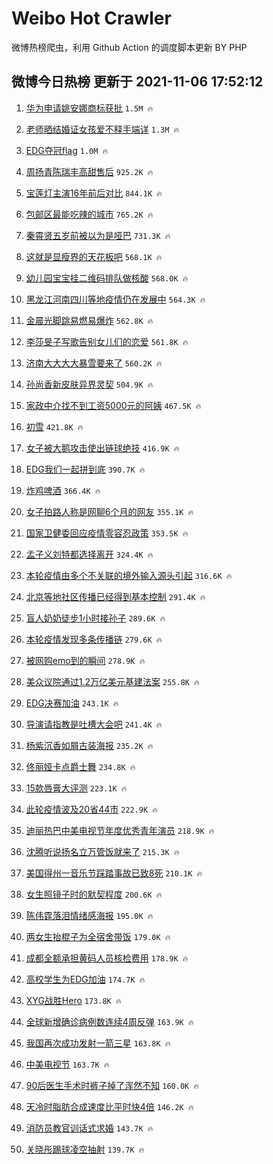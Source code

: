 # Weibo Hot Crawler 



微博热榜爬虫，利用 Github Action 的调度脚本更新 BY PHP 


## 微博今日热榜 更新于 2021-11-06 17:52:12 
1. [华为申请姚安娜商标获批](https://s.weibo.com/weibo?q=%23%E5%8D%8E%E4%B8%BA%E7%94%B3%E8%AF%B7%E5%A7%9A%E5%AE%89%E5%A8%9C%E5%95%86%E6%A0%87%E8%8E%B7%E6%89%B9%23&Refer=top) `1.5M 🔥` 

1. [老师晒结婚证女孩爱不释手端详](https://s.weibo.com/weibo?q=%23%E8%80%81%E5%B8%88%E6%99%92%E7%BB%93%E5%A9%9A%E8%AF%81%E5%A5%B3%E5%AD%A9%E7%88%B1%E4%B8%8D%E9%87%8A%E6%89%8B%E7%AB%AF%E8%AF%A6%23&Refer=top) `1.3M 🔥` 

1. [EDG夺冠flag](https://s.weibo.com/weibo?q=%23EDG%E5%A4%BA%E5%86%A0flag%23&Refer=top) `1.0M 🔥` 

1. [周扬青陈瑞丰高甜售后](https://s.weibo.com/weibo?q=%23%E5%91%A8%E6%89%AC%E9%9D%92%E9%99%88%E7%91%9E%E4%B8%B0%E9%AB%98%E7%94%9C%E5%94%AE%E5%90%8E%23&Refer=top) `925.2K 🔥` 

1. [宝莲灯主演16年前后对比](https://s.weibo.com/weibo?q=%23%E5%AE%9D%E8%8E%B2%E7%81%AF%E4%B8%BB%E6%BC%9416%E5%B9%B4%E5%89%8D%E5%90%8E%E5%AF%B9%E6%AF%94%23&Refer=top) `844.1K 🔥` 

1. [包邮区最能吃辣的城市](https://s.weibo.com/weibo?q=%23%E5%8C%85%E9%82%AE%E5%8C%BA%E6%9C%80%E8%83%BD%E5%90%83%E8%BE%A3%E7%9A%84%E5%9F%8E%E5%B8%82%23&Refer=top) `765.2K 🔥` 

1. [秦霄贤五岁前被以为是哑巴](https://s.weibo.com/weibo?q=%23%E7%A7%A6%E9%9C%84%E8%B4%A4%E4%BA%94%E5%B2%81%E5%89%8D%E8%A2%AB%E4%BB%A5%E4%B8%BA%E6%98%AF%E5%93%91%E5%B7%B4%23&Refer=top) `731.3K 🔥` 

1. [这就是显瘦界的天花板吧](https://s.weibo.com/weibo?q=%23%E8%BF%99%E5%B0%B1%E6%98%AF%E6%98%BE%E7%98%A6%E7%95%8C%E7%9A%84%E5%A4%A9%E8%8A%B1%E6%9D%BF%E5%90%A7%23&Refer=top) `568.1K 🔥` 

1. [幼儿园宝宝挂二维码排队做核酸](https://s.weibo.com/weibo?q=%23%E5%B9%BC%E5%84%BF%E5%9B%AD%E5%AE%9D%E5%AE%9D%E6%8C%82%E4%BA%8C%E7%BB%B4%E7%A0%81%E6%8E%92%E9%98%9F%E5%81%9A%E6%A0%B8%E9%85%B8%23&Refer=top) `568.0K 🔥` 

1. [黑龙江河南四川等地疫情仍在发展中](https://s.weibo.com/weibo?q=%23%E9%BB%91%E9%BE%99%E6%B1%9F%E6%B2%B3%E5%8D%97%E5%9B%9B%E5%B7%9D%E7%AD%89%E5%9C%B0%E7%96%AB%E6%83%85%E4%BB%8D%E5%9C%A8%E5%8F%91%E5%B1%95%E4%B8%AD%23&Refer=top) `564.3K 🔥` 

1. [金晨光脚跳易燃易爆炸](https://s.weibo.com/weibo?q=%23%E9%87%91%E6%99%A8%E5%85%89%E8%84%9A%E8%B7%B3%E6%98%93%E7%87%83%E6%98%93%E7%88%86%E7%82%B8%23&Refer=top) `562.8K 🔥` 

1. [李莎旻子写歌告别女儿们的恋爱](https://s.weibo.com/weibo?q=%23%E6%9D%8E%E8%8E%8E%E6%97%BB%E5%AD%90%E5%86%99%E6%AD%8C%E5%91%8A%E5%88%AB%E5%A5%B3%E5%84%BF%E4%BB%AC%E7%9A%84%E6%81%8B%E7%88%B1%23&Refer=top) `561.8K 🔥` 

1. [济南大大大大暴雪要来了](https://s.weibo.com/weibo?q=%23%E6%B5%8E%E5%8D%97%E5%A4%A7%E5%A4%A7%E5%A4%A7%E5%A4%A7%E6%9A%B4%E9%9B%AA%E8%A6%81%E6%9D%A5%E4%BA%86%23&Refer=top) `560.2K 🔥` 

1. [孙尚香新皮肤异界灵契](https://s.weibo.com/weibo?q=%23%E5%AD%99%E5%B0%9A%E9%A6%99%E6%96%B0%E7%9A%AE%E8%82%A4%E5%BC%82%E7%95%8C%E7%81%B5%E5%A5%91%23&Refer=top) `504.9K 🔥` 

1. [家政中介找不到工资5000元的阿姨](https://s.weibo.com/weibo?q=%23%E5%AE%B6%E6%94%BF%E4%B8%AD%E4%BB%8B%E6%89%BE%E4%B8%8D%E5%88%B0%E5%B7%A5%E8%B5%845000%E5%85%83%E7%9A%84%E9%98%BF%E5%A7%A8%23&Refer=top) `467.5K 🔥` 

1. [初雪](https://s.weibo.com/weibo?q=%E5%88%9D%E9%9B%AA&Refer=top) `421.8K 🔥` 

1. [女子被大鹅攻击使出链球绝技](https://s.weibo.com/weibo?q=%23%E5%A5%B3%E5%AD%90%E8%A2%AB%E5%A4%A7%E9%B9%85%E6%94%BB%E5%87%BB%E4%BD%BF%E5%87%BA%E9%93%BE%E7%90%83%E7%BB%9D%E6%8A%80%23&Refer=top) `416.9K 🔥` 

1. [EDG我们一起拼到底](https://s.weibo.com/weibo?q=%23EDG%E6%88%91%E4%BB%AC%E4%B8%80%E8%B5%B7%E6%8B%BC%E5%88%B0%E5%BA%95%23&Refer=top) `390.7K 🔥` 

1. [炸鸡啤酒](https://s.weibo.com/weibo?q=%23%E7%82%B8%E9%B8%A1%E5%95%A4%E9%85%92%23&Refer=top) `366.4K 🔥` 

1. [女子拍路人称是网聊6个月的网友](https://s.weibo.com/weibo?q=%23%E5%A5%B3%E5%AD%90%E6%8B%8D%E8%B7%AF%E4%BA%BA%E7%A7%B0%E6%98%AF%E7%BD%91%E8%81%8A6%E4%B8%AA%E6%9C%88%E7%9A%84%E7%BD%91%E5%8F%8B%23&Refer=top) `355.1K 🔥` 

1. [国家卫健委回应疫情零容忍政策](https://s.weibo.com/weibo?q=%23%E5%9B%BD%E5%AE%B6%E5%8D%AB%E5%81%A5%E5%A7%94%E5%9B%9E%E5%BA%94%E7%96%AB%E6%83%85%E9%9B%B6%E5%AE%B9%E5%BF%8D%E6%94%BF%E7%AD%96%23&Refer=top) `353.5K 🔥` 

1. [孟子义刘特都选择离开](https://s.weibo.com/weibo?q=%23%E5%AD%9F%E5%AD%90%E4%B9%89%E5%88%98%E7%89%B9%E9%83%BD%E9%80%89%E6%8B%A9%E7%A6%BB%E5%BC%80%23&Refer=top) `324.4K 🔥` 

1. [本轮疫情由多个不关联的境外输入源头引起](https://s.weibo.com/weibo?q=%23%E6%9C%AC%E8%BD%AE%E7%96%AB%E6%83%85%E7%94%B1%E5%A4%9A%E4%B8%AA%E4%B8%8D%E5%85%B3%E8%81%94%E7%9A%84%E5%A2%83%E5%A4%96%E8%BE%93%E5%85%A5%E6%BA%90%E5%A4%B4%E5%BC%95%E8%B5%B7%23&Refer=top) `316.6K 🔥` 

1. [北京等地社区传播已经得到基本控制](https://s.weibo.com/weibo?q=%23%E5%8C%97%E4%BA%AC%E7%AD%89%E5%9C%B0%E7%A4%BE%E5%8C%BA%E4%BC%A0%E6%92%AD%E5%B7%B2%E7%BB%8F%E5%BE%97%E5%88%B0%E5%9F%BA%E6%9C%AC%E6%8E%A7%E5%88%B6%23&Refer=top) `291.4K 🔥` 

1. [盲人奶奶徒步1小时接孙子](https://s.weibo.com/weibo?q=%23%E7%9B%B2%E4%BA%BA%E5%A5%B6%E5%A5%B6%E5%BE%92%E6%AD%A51%E5%B0%8F%E6%97%B6%E6%8E%A5%E5%AD%99%E5%AD%90%23&Refer=top) `289.6K 🔥` 

1. [本轮疫情发现多条传播链](https://s.weibo.com/weibo?q=%23%E6%9C%AC%E8%BD%AE%E7%96%AB%E6%83%85%E5%8F%91%E7%8E%B0%E5%A4%9A%E6%9D%A1%E4%BC%A0%E6%92%AD%E9%93%BE%23&Refer=top) `279.6K 🔥` 

1. [被网购emo到的瞬间](https://s.weibo.com/weibo?q=%23%E8%A2%AB%E7%BD%91%E8%B4%ADemo%E5%88%B0%E7%9A%84%E7%9E%AC%E9%97%B4%23&Refer=top) `278.9K 🔥` 

1. [美众议院通过1.2万亿美元基建法案](https://s.weibo.com/weibo?q=%23%E7%BE%8E%E4%BC%97%E8%AE%AE%E9%99%A2%E9%80%9A%E8%BF%871.2%E4%B8%87%E4%BA%BF%E7%BE%8E%E5%85%83%E5%9F%BA%E5%BB%BA%E6%B3%95%E6%A1%88%23&Refer=top) `255.8K 🔥` 

1. [EDG决赛加油](https://s.weibo.com/weibo?q=%23EDG%E5%86%B3%E8%B5%9B%E5%8A%A0%E6%B2%B9%23&Refer=top) `243.1K 🔥` 

1. [导演请指教是吐槽大会吧](https://s.weibo.com/weibo?q=%23%E5%AF%BC%E6%BC%94%E8%AF%B7%E6%8C%87%E6%95%99%E6%98%AF%E5%90%90%E6%A7%BD%E5%A4%A7%E4%BC%9A%E5%90%A7%23&Refer=top) `241.4K 🔥` 

1. [杨紫沉香如屑古装海报](https://s.weibo.com/weibo?q=%23%E6%9D%A8%E7%B4%AB%E6%B2%89%E9%A6%99%E5%A6%82%E5%B1%91%E5%8F%A4%E8%A3%85%E6%B5%B7%E6%8A%A5%23&Refer=top) `235.2K 🔥` 

1. [佟丽娅卡点爵士舞](https://s.weibo.com/weibo?q=%23%E4%BD%9F%E4%B8%BD%E5%A8%85%E5%8D%A1%E7%82%B9%E7%88%B5%E5%A3%AB%E8%88%9E%23&Refer=top) `234.8K 🔥` 

1. [15款唇膏大评测](https://s.weibo.com/weibo?q=%2315%E6%AC%BE%E5%94%87%E8%86%8F%E5%A4%A7%E8%AF%84%E6%B5%8B%23&Refer=top) `223.1K 🔥` 

1. [此轮疫情波及20省44市](https://s.weibo.com/weibo?q=%23%E6%AD%A4%E8%BD%AE%E7%96%AB%E6%83%85%E6%B3%A2%E5%8F%8A20%E7%9C%8144%E5%B8%82%23&Refer=top) `222.9K 🔥` 

1. [迪丽热巴中美电视节年度优秀青年演员](https://s.weibo.com/weibo?q=%23%E8%BF%AA%E4%B8%BD%E7%83%AD%E5%B7%B4%E4%B8%AD%E7%BE%8E%E7%94%B5%E8%A7%86%E8%8A%82%E5%B9%B4%E5%BA%A6%E4%BC%98%E7%A7%80%E9%9D%92%E5%B9%B4%E6%BC%94%E5%91%98%23&Refer=top) `218.9K 🔥` 

1. [沈腾听说扬名立万管饭就来了](https://s.weibo.com/weibo?q=%23%E6%B2%88%E8%85%BE%E5%90%AC%E8%AF%B4%E6%89%AC%E5%90%8D%E7%AB%8B%E4%B8%87%E7%AE%A1%E9%A5%AD%E5%B0%B1%E6%9D%A5%E4%BA%86%23&Refer=top) `215.3K 🔥` 

1. [美国得州一音乐节踩踏事故已致8死](https://s.weibo.com/weibo?q=%23%E7%BE%8E%E5%9B%BD%E5%BE%97%E5%B7%9E%E4%B8%80%E9%9F%B3%E4%B9%90%E8%8A%82%E8%B8%A9%E8%B8%8F%E4%BA%8B%E6%95%85%E5%B7%B2%E8%87%B48%E6%AD%BB%23&Refer=top) `210.1K 🔥` 

1. [女生照镜子时的默契程度](https://s.weibo.com/weibo?q=%23%E5%A5%B3%E7%94%9F%E7%85%A7%E9%95%9C%E5%AD%90%E6%97%B6%E7%9A%84%E9%BB%98%E5%A5%91%E7%A8%8B%E5%BA%A6%23&Refer=top) `200.6K 🔥` 

1. [陈伟霆落泪情绪感海报](https://s.weibo.com/weibo?q=%23%E9%99%88%E4%BC%9F%E9%9C%86%E8%90%BD%E6%B3%AA%E6%83%85%E7%BB%AA%E6%84%9F%E6%B5%B7%E6%8A%A5%23&Refer=top) `195.0K 🔥` 

1. [两女生抬棍子为全宿舍带饭](https://s.weibo.com/weibo?q=%23%E4%B8%A4%E5%A5%B3%E7%94%9F%E6%8A%AC%E6%A3%8D%E5%AD%90%E4%B8%BA%E5%85%A8%E5%AE%BF%E8%88%8D%E5%B8%A6%E9%A5%AD%23&Refer=top) `179.0K 🔥` 

1. [成都全额承担黄码人员核检费用](https://s.weibo.com/weibo?q=%23%E6%88%90%E9%83%BD%E5%85%A8%E9%A2%9D%E6%89%BF%E6%8B%85%E9%BB%84%E7%A0%81%E4%BA%BA%E5%91%98%E6%A0%B8%E6%A3%80%E8%B4%B9%E7%94%A8%23&Refer=top) `178.9K 🔥` 

1. [高校学生为EDG加油](https://s.weibo.com/weibo?q=%23%E9%AB%98%E6%A0%A1%E5%AD%A6%E7%94%9F%E4%B8%BAEDG%E5%8A%A0%E6%B2%B9%23&Refer=top) `174.7K 🔥` 

1. [XYG战胜Hero](https://s.weibo.com/weibo?q=%23XYG%E6%88%98%E8%83%9CHero%23&Refer=top) `173.8K 🔥` 

1. [全球新增确诊病例数连续4周反弹](https://s.weibo.com/weibo?q=%23%E5%85%A8%E7%90%83%E6%96%B0%E5%A2%9E%E7%A1%AE%E8%AF%8A%E7%97%85%E4%BE%8B%E6%95%B0%E8%BF%9E%E7%BB%AD4%E5%91%A8%E5%8F%8D%E5%BC%B9%23&Refer=top) `163.9K 🔥` 

1. [我国再次成功发射一箭三星](https://s.weibo.com/weibo?q=%23%E6%88%91%E5%9B%BD%E5%86%8D%E6%AC%A1%E6%88%90%E5%8A%9F%E5%8F%91%E5%B0%84%E4%B8%80%E7%AE%AD%E4%B8%89%E6%98%9F%23&Refer=top) `163.8K 🔥` 

1. [中美电视节](https://s.weibo.com/weibo?q=%E4%B8%AD%E7%BE%8E%E7%94%B5%E8%A7%86%E8%8A%82&Refer=top) `163.7K 🔥` 

1. [90后医生手术时裤子掉了浑然不知](https://s.weibo.com/weibo?q=%2390%E5%90%8E%E5%8C%BB%E7%94%9F%E6%89%8B%E6%9C%AF%E6%97%B6%E8%A3%A4%E5%AD%90%E6%8E%89%E4%BA%86%E6%B5%91%E7%84%B6%E4%B8%8D%E7%9F%A5%23&Refer=top) `160.0K 🔥` 

1. [天冷时脂肪合成速度比平时快4倍](https://s.weibo.com/weibo?q=%23%E5%A4%A9%E5%86%B7%E6%97%B6%E8%84%82%E8%82%AA%E5%90%88%E6%88%90%E9%80%9F%E5%BA%A6%E6%AF%94%E5%B9%B3%E6%97%B6%E5%BF%AB4%E5%80%8D%23&Refer=top) `146.2K 🔥` 

1. [消防员教官训话式求婚](https://s.weibo.com/weibo?q=%23%E6%B6%88%E9%98%B2%E5%91%98%E6%95%99%E5%AE%98%E8%AE%AD%E8%AF%9D%E5%BC%8F%E6%B1%82%E5%A9%9A%23&Refer=top) `143.7K 🔥` 

1. [关晓彤踢球凌空抽射](https://s.weibo.com/weibo?q=%23%E5%85%B3%E6%99%93%E5%BD%A4%E8%B8%A2%E7%90%83%E5%87%8C%E7%A9%BA%E6%8A%BD%E5%B0%84%23&Refer=top) `139.7K 🔥` 

